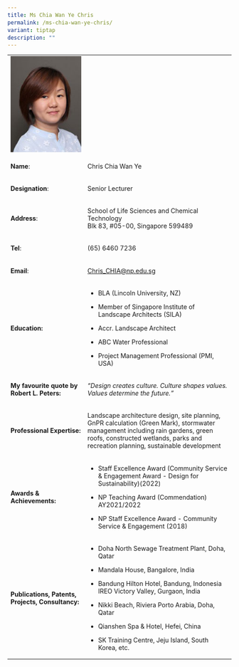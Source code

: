 ```yaml
---
title: Ms Chia Wan Ye Chris
permalink: /ms-chia-wan-ye-chris/
variant: tiptap
description: ""
---
```

<table style="minWidth: 50px">
<colgroup>
<col>
<col>
</colgroup>
<tbody>
<tr>
<td rowspan="1" colspan="1">
<div class="isomer-image-wrapper">
<img style="width: 100%" height="auto" width="100%" alt="Chris Chia Wan Ye" src="/images/LSCT/ChrisChia.jpg">
</div>
</td>
<td rowspan="1" colspan="1">
<p></p>
</td>
</tr>
<tr>
<td rowspan="1" colspan="1">
<p><strong>Name</strong>:&nbsp;&nbsp;&nbsp;&nbsp;&nbsp;&nbsp;&nbsp;&nbsp;&nbsp;&nbsp;&nbsp;&nbsp;&nbsp;&nbsp;&nbsp;&nbsp;&nbsp;&nbsp;&nbsp;&nbsp;&nbsp;&nbsp;&nbsp;&nbsp;&nbsp;</p>
</td>
<td rowspan="1" colspan="1">
<p>​Chris Chia Wan Ye</p>
</td>
</tr>
<tr>
<td rowspan="1" colspan="1">
<p>​<strong>Designation</strong>:</p>
</td>
<td rowspan="1" colspan="1">
<p>​Senior&nbsp;​Lecturer</p>
</td>
</tr>
<tr>
<td rowspan="1" colspan="1">
<p><strong>Address</strong>: ​</p>
</td>
<td rowspan="1" colspan="1">
<p>School of Life Sciences and Chemical Technology
<br>Blk 83, #05-00, Singapore 599489​</p>
</td>
</tr>
<tr>
<td rowspan="1" colspan="1">
<p><strong>Tel</strong>: &nbsp;&nbsp;&nbsp; ​</p>
</td>
<td rowspan="1" colspan="1">
<p>(65) 6460 7236</p>
</td>
</tr>
<tr>
<td rowspan="1" colspan="1">
<p><strong>Email</strong>: ​</p>
</td>
<td rowspan="1" colspan="1">
<p><a href="mailto:Chris_CHIA@np.edu.sg" rel="noopener noreferrer nofollow" target="_blank">Chris_CHIA@np.edu.sg</a>
</p>
</td>
</tr>
<tr>
<td rowspan="1" colspan="1">
<p><strong>Education:</strong>
</p>
</td>
<td rowspan="1" colspan="1">
<ul data-tight="true" class="tight">
<li>
<p>​BLA (Lincoln University, NZ)</p>
</li>
<li>
<p>Member of Singapore Institute of Landscape Architects (SILA)</p>
</li>
<li>
<p>​Accr. Landscape Architect</p>
</li>
<li>
<p>ABC Water Professional</p>
</li>
<li>
<p>Project Management Professional (PMI, USA)</p>
</li>
</ul>
</td>
</tr>
<tr>
<td rowspan="1" colspan="1">
<p><strong>My favourite quote by Robert L. Peters:</strong>
</p>
</td>
<td rowspan="1" colspan="1">
<p><em>“Design creates culture. Culture shapes values. Values determine the future.”</em>
</p>
</td>
</tr>
<tr>
<td rowspan="1" colspan="1">
<p><strong>Professional Expertise​:</strong>
</p>
</td>
<td rowspan="1" colspan="1">
<p>Landscape architecture design, site planning, GnPR calculation (Green
Mark), stormwater management including rain gardens, green roofs, constructed
wetlands, parks and recreation planning, sustainable development</p>
</td>
</tr>
<tr>
<td rowspan="1" colspan="1">
<p><strong>Awards &amp; Achievements​:</strong>
</p>
</td>
<td rowspan="1" colspan="1">
<ul data-tight="true" class="tight">
<li>
<p>​Staff Excellence Award (Community Service &amp; Engagement Award - Design
for Sustainability)(2022)​</p>
</li>
<li>
<p>NP Teaching Award (Commendation) AY2021/2022</p>
</li>
<li>
<p>​​NP Staff Excellence Award - Community Service &amp; Engagement (2018)​</p>
</li>
</ul>
</td>
</tr>
<tr>
<td rowspan="1" colspan="1">
<p><strong>Publications, Patents, Projects, Consultancy:</strong>
</p>
</td>
<td rowspan="1" colspan="1">
<ul data-tight="true" class="tight">
<li>
<p>Doha North Sewage Treatment Plant, Doha, Qatar</p>
</li>
<li>
<p>Mandala House, Bangalore, India</p>
</li>
<li>
<p>Bandung Hilton Hotel, Bandung, Indonesia​ IREO Victory Valley, Gurgaon,
India</p>
</li>
<li>
<p>Nikki Beach, Riviera Porto Arabia, Doha, Qatar</p>
</li>
<li>
<p>Qianshen Spa &amp; Hotel, Hefei, China</p>
</li>
<li>
<p>SK Training Centre, Jeju Island, South Korea, etc.</p>
</li>
</ul>
</td>
</tr>
</tbody>
</table>
<p></p>
